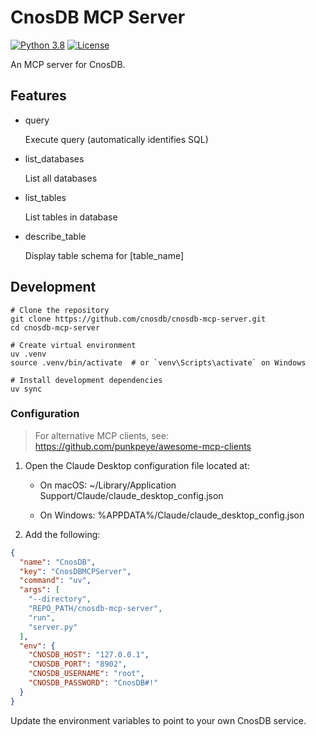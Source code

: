 # CnosDB MCP Server

[![Python 3.8](https://img.shields.io/badge/python-3.12-blue?logo=python&logoColor=white)](https://docs.python.org/3.12/)
[![License](https://img.shields.io/badge/license-MIT-green)](LICENSE)

An MCP server for CnosDB.

## Features

 - query

    Execute query (automatically identifies SQL) 

 - list_databases

    List all databases

 - list_tables

    List tables in database

 - describe_table

    Display table schema for [table_name]


## Development

```shell
# Clone the repository
git clone https://github.com/cnosdb/cnosdb-mcp-server.git
cd cnosdb-mcp-server

# Create virtual environment
uv .venv
source .venv/bin/activate  # or `venv\Scripts\activate` on Windows

# Install development dependencies
uv sync
```


### Configuration

> For alternative MCP clients, see: https://github.com/punkpeye/awesome-mcp-clients

1. Open the Claude Desktop configuration file located at:

   - On macOS: ~/Library/Application Support/Claude/claude_desktop_config.json

   - On Windows: %APPDATA%/Claude/claude_desktop_config.json

2. Add the following:

```json
{
  "name": "CnosDB",
  "key": "CnosDBMCPServer",
  "command": "uv",
  "args": [
    "--directory",
    "REPO_PATH/cnosdb-mcp-server",
    "run",
    "server.py"
  ],
  "env": {
    "CNOSDB_HOST": "127.0.0.1",
    "CNOSDB_PORT": "8902",
    "CNOSDB_USERNAME": "root",
    "CNOSDB_PASSWORD": "CnosDB#!"
  }
}
```
Update the environment variables to point to your own CnosDB service.

